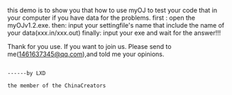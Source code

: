 this demo is to show you that how to use myOJ to test your code that in your computer if you have data for the problems.
first :
	open the myOJv1.2.exe.
then:
	input your settingfile's name that include the name of your data(xxx.in/xxx.out)
finally:
	input your exe and wait for the answer!!!

Thank for you use.
If you want to join us.
Please send to me(1461637345@qq.com),and told me your opinions.
			

																						



																						------by LXD
																							the member of the ChinaCreators 	